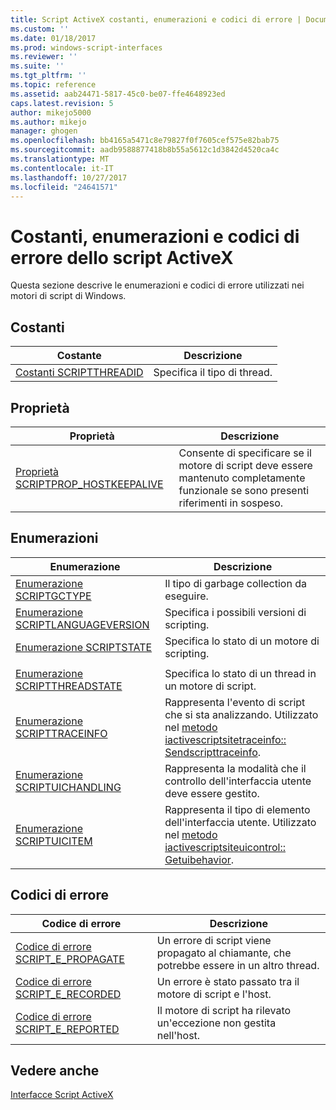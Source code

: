 ```yaml
---
title: Script ActiveX costanti, enumerazioni e codici di errore | Documenti Microsoft
ms.custom: ''
ms.date: 01/18/2017
ms.prod: windows-script-interfaces
ms.reviewer: ''
ms.suite: ''
ms.tgt_pltfrm: ''
ms.topic: reference
ms.assetid: aab24471-5817-45c0-be07-ffe4648923ed
caps.latest.revision: 5
author: mikejo5000
ms.author: mikejo
manager: ghogen
ms.openlocfilehash: bb4165a5471c8e79827f0f7605cef575e82bab75
ms.sourcegitcommit: aadb9588877418b8b55a5612c1d3842d4520ca4c
ms.translationtype: MT
ms.contentlocale: it-IT
ms.lasthandoff: 10/27/2017
ms.locfileid: "24641571"
---
```

# <a name="active-script-constants-enumerations-and-error-codes"></a>Costanti, enumerazioni e codici di errore dello script ActiveX
Questa sezione descrive le enumerazioni e codici di errore utilizzati nei motori di script di Windows.  
  
## <a name="constants"></a>Costanti  
  
|Costante|Descrizione|  
|--------------|-----------------|  
|[Costanti SCRIPTTHREADID](../../winscript/reference/scriptthreadid-constants.md)|Specifica il tipo di thread.|  
  
## <a name="properties"></a>Proprietà  
  
|Proprietà|Descrizione|  
|--------------|-----------------|  
|[Proprietà SCRIPTPROP_HOSTKEEPALIVE](../../winscript/reference/scriptprop-hostkeepalive-property.md)|Consente di specificare se il motore di script deve essere mantenuto completamente funzionale se sono presenti riferimenti in sospeso.|  
  
## <a name="enumerations"></a>Enumerazioni  
  
|Enumerazione|Descrizione|  
|-----------------|-----------------|  
|[Enumerazione SCRIPTGCTYPE](../../winscript/reference/scriptgctype-enumeration.md)|Il tipo di garbage collection da eseguire.|  
|[Enumerazione SCRIPTLANGUAGEVERSION](../../winscript/reference/scriptlanguageversion-enumeration.md)|Specifica i possibili versioni di scripting.|  
|[Enumerazione SCRIPTSTATE](../../winscript/reference/scriptstate-enumeration.md)|Specifica lo stato di un motore di scripting.|  
|||  
|[Enumerazione SCRIPTTHREADSTATE](../../winscript/reference/scriptthreadstate-enumeration.md)|Specifica lo stato di un thread in un motore di script.|  
|[Enumerazione SCRIPTTRACEINFO](../../winscript/reference/scripttraceinfo-enumeration.md)|Rappresenta l'evento di script che si sta analizzando. Utilizzato nel [metodo iactivescriptsitetraceinfo:: Sendscripttraceinfo](../../winscript/reference/iactivescriptsitetraceinfo-sendscripttraceinfo-method.md).|  
|[Enumerazione SCRIPTUICHANDLING](../../winscript/reference/scriptuichandling-enumeration.md)|Rappresenta la modalità che il controllo dell'interfaccia utente deve essere gestito.|  
|[Enumerazione SCRIPTUICITEM](../../winscript/reference/scriptuicitem-enumeration.md)|Rappresenta il tipo di elemento dell'interfaccia utente. Utilizzato nel [metodo iactivescriptsiteuicontrol:: Getuibehavior](../../winscript/reference/iactivescriptsiteuicontrol-getuibehavior-method.md).|  
  
## <a name="error-codes"></a>Codici di errore  
  
|Codice di errore|Descrizione|  
|----------------|-----------------|  
|[Codice di errore SCRIPT_E_PROPAGATE](../../winscript/reference/script-e-propagate-error-code.md)|Un errore di script viene propagato al chiamante, che potrebbe essere in un altro thread.|  
|[Codice di errore SCRIPT_E_RECORDED](../../winscript/reference/script-e-recorded-error-code.md)|Un errore è stato passato tra il motore di script e l'host.|  
|[Codice di errore SCRIPT_E_REPORTED](../../winscript/reference/script-e-reported-error-code.md)|Il motore di script ha rilevato un'eccezione non gestita nell'host.|  
  
## <a name="see-also"></a>Vedere anche  
 [Interfacce Script ActiveX](../../winscript/reference/active-script-interfaces.md)
